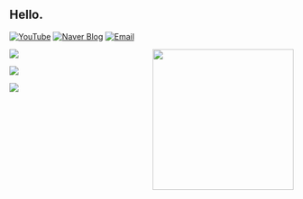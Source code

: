 
## Hello.


[![YouTube](https://img.shields.io/badge/YouTube-FF0000?style=for-the-badge&logo=youtube&logoColor=white)](https://www.youtube.com/watch?v=ARJ8cAGm6JE)
[![Naver Blog](https://img.shields.io/badge/Naver%20Blog-03C75A?style=for-the-badge&logo=naver&logoColor=white)](https://blog.naver.com/weg_mag)
[![Email](https://img.shields.io/badge/Email-D14836?style=for-the-badge&logo=gmail&logoColor=white)](mailto:noah.weg1456@gmail.com)




<img align="right" src="https://firebasestorage.googleapis.com/v0/b/weg-c6d13.firebasestorage.app/o/listening-on-ytmusic.svg?alt=media&token=546b8af8-fecc-435a-a1fc-7192368c8678&v=150" width="250" />


<div align="left">
  
[<img src="https://github-readme-stats.vercel.app/api/pin/?username=weg-9000&repo=agent_data_isolation&show_owner=true&theme=default&border_radius=10.0&cache_seconds=3600">](https://github.com/weg-9000/agent_data_isolation)

[<img src="https://github-readme-stats.vercel.app/api/pin/?username=weg-9000&repo=agent-logger&show_owner=true&theme=default&border_radius=10.0&cache_seconds=3600">](https://github.com/weg-9000/agent-logger)

[<img src="https://github-readme-stats.vercel.app/api/pin/?username=weg-9000&repo=Multi-agent-AI-Avatar-Interview-Assistant&theme=white&show_owner=true&theme=default&border_radius=10.0&cache_seconds=3600">](https://github.com/weg-9000/Multi-agent-AI-Avatar-Interview-Assistant)

</div>

<br clear="both"/>









<!--
**weg-9000/weg-9000** is a ✨ _special_ ✨ repository because its `README.md` (this file) appears on your GitHub profile.



Here are some ideas to get you started:

- 🔭 I’m currently working on ...
- 🌱 I’m currently learning ...
- 👯 I’m looking to collaborate on ...
- 🤔 I’m looking for help with ...
- 💬 Ask me about ...
- 📫 How to reach me: ...
- 😄 Pronouns: ...
- ⚡ Fun fact: ...
-->
